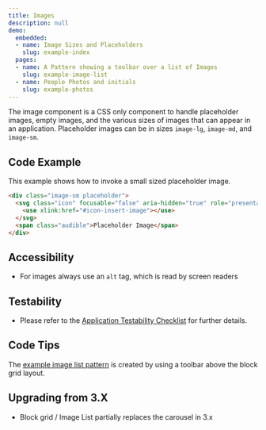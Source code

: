```yaml
---
title: Images
description: null
demo:
  embedded:
  - name: Image Sizes and Placeholders
    slug: example-index
  pages:
  - name: A Pattern showing a toolbar over a list of Images
    slug: example-image-list
  - name: People Photos and initials
    slug: example-photos
---
```


The image component is a CSS only component to handle placeholder images, empty images, and the various sizes of images that can appear in an application. Placeholder images can be in sizes `image-lg`, `image-md`, and `image-sm`.

## Code Example

This example shows how to invoke a small sized placeholder image.

```html
<div class="image-sm placeholder">
  <svg class="icon" focusable="false" aria-hidden="true" role="presentation">
    <use xlink:href="#icon-insert-image"></use>
  </svg>
  <span class="audible">Placeholder Image</span>
</div>
```

## Accessibility

- For images always use an `alt` tag, which is read by screen readers

## Testability

- Please refer to the [Application Testability Checklist](https://design.infor.com/resources/application-testability-checklist) for further details.

## Code Tips

The <a href='https://design.infor.com/code/ids-enterprise/latest/demo/images/example-image-list?font=source-sans' target='_blank'>example image list pattern</a> is created by using a toolbar above the block grid layout.

## Upgrading from 3.X

- Block grid / Image List partially replaces the carousel in 3.x
